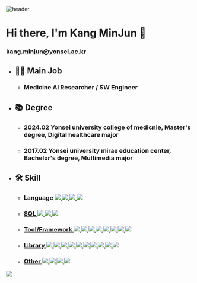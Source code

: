 ![header](https://capsule-render.vercel.app/api?type=waving&color=6994CDEE&text=&animation=twinkling&height=80)

# Hi there, I'm Kang MinJun 👋
### kang.minjun@yonsei.ac.kr

* ## 👨‍💼 Main Job
  * ### Medicine AI Researcher / SW Engineer

* ## 📚 Degree
  * ### 2024.02 Yonsei university college of medicnie, Master's degree, Digital healthcare major
  * ### 2017.02 Yonsei university mirae education center, Bachelor's degree, Multimedia major

* ## 🛠️ Skill
  * ### Language <a href="https://www.python.org/"><img src="https://img.shields.io/badge/Python-3776AB?style=for-the-badge&logo=Python&logoColor=white"> <a href="https://learn.microsoft.com/ko-kr/cpp/cpp/?view=msvc-170"><img src="https://img.shields.io/badge/c++-%2300599C.svg?style=for-the-badge&logo=c%2B%2B&logoColor=white"/> <a href="https://docs.oracle.com/javase/specs/"><img src="https://img.shields.io/badge/Java-007396?style=for-the-badge&logo=Java&logoColor=white"> <a href="https://www.r-project.org/other-docs.html"><img src="https://img.shields.io/badge/r-276DC3?style=for-the-badge&logo=r&logoColor=white">
  * ### SQL <a href="https://docs.oracle.com/en-us/iaas/mysql-database/doc/getting-started.html"><img src="https://img.shields.io/badge/mysql-4479A1?style=for-the-badge&logo=mysql&logoColor=white"> <a href="https://www.postgresql.org/docs/"><img src="https://img.shields.io/badge/postgresql-4169E1?style=for-the-badge&logo=postgresql&logoColor=white"> <a href="https://www.sqlite.org/docs.html"><img src="https://img.shields.io/badge/sqlite-003B57?style=for-the-badge&logo=sqlite&logoColor=white">
  * ### Tool/Framework <a href="https://code.visualstudio.com/docs"><img src="https://img.shields.io/badge/visualstudiocode-007ACC?style=for-the-badge&logo=visualstudiocode&logoColor=white"> <a href="https://learn.microsoft.com/en-us/visualstudio/windows/?view=vs-2022"><img src="https://img.shields.io/badge/visualstudio-5C2D91?style=for-the-badge&logo=visualstudio&logoColor=white"> <a href="https://docs.anaconda.com/index.html"><img src="https://img.shields.io/badge/anaconda-44A833?style=for-the-badge&logo=anaconda&logoColor=white"> <a href="https://www.django-rest-framework.org/"><img src="https://img.shields.io/badge/django-092E20?style=for-the-badge&logo=django&logoColor=white"> <a href="https://doc.qt.io/all-topics.html"><img src="https://img.shields.io/badge/qt-41CD52?style=for-the-badge&logo=qt&logoColor=white"> <a href="https://spring.io/guides/gs/sts"><img src="https://img.shields.io/badge/Spring Boot-007ACC?style=for-the-badge&logo=spring boot&logoColor=white"> <a href="https://docs.arduino.cc/"><img src="https://img.shields.io/badge/arduino-00878F?style=for-the-badge&logo=arduino&logoColor=white"> <a href="https://www.raspberrypi.com/documentation/"><img src="https://img.shields.io/badge/raspberrypi-A22846?style=for-the-badge&logo=raspberrypi&logoColor=white"> 
  * ### Library <a href="https://itk.org/"><img src="https://img.shields.io/badge/ITK-FD755C?style=for-the-badge&logo=ITK&logoColor=white"> <a href="https://vtk.org/"><img src="https://img.shields.io/badge/VTK-FD755C?style=for-the-badge&logo=VTK&logoColor=white"> <a href="https://www.kitware.com/open-source/"><img src="https://img.shields.io/badge/IGSTK-FD755C?style=for-the-badge&logo=IGSTK&logoColor=white"> <a href="https://www.tensorflow.org/learn"><img src="https://img.shields.io/badge/tensorflow-FF6F00?style=for-the-badge&logo=tensorflow&logoColor=white"> <a href="https://numpy.org/"><img src="https://img.shields.io/badge/numpy-013243?style=for-the-badge&logo=numpy&logoColor=white"> <a href="https://pandas.pydata.org/"><img src="https://img.shields.io/badge/pandas-150458?style=for-the-badge&logo=pandas&logoColor=white"> <a href="https://pytorch.org/"><img src="https://img.shields.io/badge/pytorch-EE4C2C?style=for-the-badge&logo=pytorch&logoColor=white"> <a href="https://matplotlib.org/"><img src="https://img.shields.io/badge/Matplotlib-396CB2?style=for-the-badge&logo=Matplotlib&logoColor=white"> <a href="https://keras.io/"><img src="https://img.shields.io/badge/keras-D00000?style=for-the-badge&logo=keras&logoColor=white"> <a href="https://scikit-learn.org/stable/"><img src="https://img.shields.io/badge/scikitlearn-F7931E?style=for-the-badge&logo=scikitlearn&logoColor=white"> 
  * ### Other <a href="https://git-scm.com/"><img src="https://img.shields.io/badge/git-F05032?style=for-the-badge&logo=git&logoColor=white"> <a href="http://www.atlassian.com/"><img src="https://img.shields.io/badge/jira-0052CC?style=for-the-badge&logo=jira&logoColor=white"> <a href="https://www.figma.com/"><img src="https://img.shields.io/badge/figma-F24E1E?style=for-the-badge&logo=figma&logoColor=white"> <a href="https://www.adobe.com/kr/"><img src="https://img.shields.io/badge/adobephotoshop-31A8FF?style=for-the-badge&logo=adobephotoshop&logoColor=white"> 

<img src="https://capsule-render.vercel.app/api?type=waving&color=3B66BC&height=150&section=footer" />
